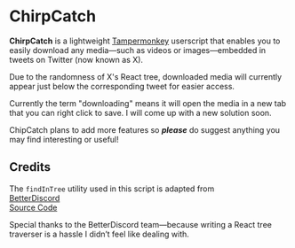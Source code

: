 # ChirpCatch

**ChirpCatch** is a lightweight [Tampermonkey](https://www.tampermonkey.net/documentation.php) userscript that enables you to easily download any media—such as videos or images—embedded in tweets on Twitter (now known as X).

Due to the randomness of X's React tree, 
downloaded media will currently appear just below the corresponding tweet for easier access.

Currently the term "downloading" means it will open the media in a new tab that you can
right click to save. I will come up with a new solution soon.

ChipCatch plans to add more features so ***please*** do suggest anything you may find interesting or useful!

## Credits

The `findInTree` utility used in this script is adapted from  
[BetterDiscord](https://github.com/BetterDiscord/BetterDiscord)  
[Source Code](https://github.com/BetterDiscord/BetterDiscord/blob/3aef83ad79e67e749ace3add3f80c44ebd1a1fa3/src/common/utils/findintree.ts#L11)

Special thanks to the BetterDiscord team—because writing a React tree traverser is a hassle I didn’t feel like dealing with.
